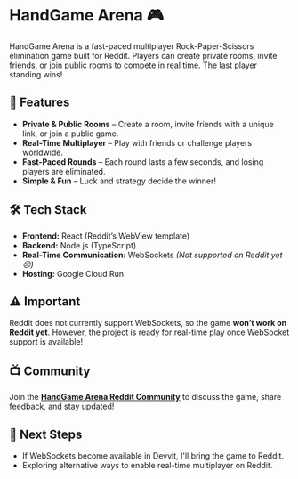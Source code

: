 # HandGame Arena 🎮  

HandGame Arena is a fast-paced multiplayer Rock-Paper-Scissors elimination game built for Reddit. Players can create private rooms, invite friends, or join public rooms to compete in real time. The last player standing wins!  

## 🚀 Features  
- **Private & Public Rooms** – Create a room, invite friends with a unique link, or join a public game.  
- **Real-Time Multiplayer** – Play with friends or challenge players worldwide.  
- **Fast-Paced Rounds** – Each round lasts a few seconds, and losing players are eliminated.  
- **Simple & Fun** – Luck and strategy decide the winner!  

## 🛠 Tech Stack  
- **Frontend:** React (Reddit’s WebView template)  
- **Backend:** Node.js (TypeScript)  
- **Real-Time Communication:** WebSockets *(Not supported on Reddit yet 😢)*  
- **Hosting:** Google Cloud Run  

## ⚠️ Important  
Reddit does not currently support WebSockets, so the game **won’t work on Reddit yet**. However, the project is ready for real-time play once WebSocket support is available!  

## 📺 Community  
Join the **[HandGame Arena Reddit Community](https://www.reddit.com/r/handchallenge/)** to discuss the game, share feedback, and stay updated!  

## 📌 Next Steps  
- If WebSockets become available in Devvit, I'll bring the game to Reddit.  
- Exploring alternative ways to enable real-time multiplayer on Reddit. 
